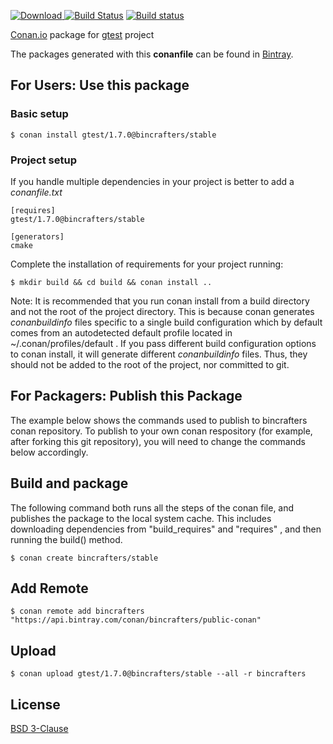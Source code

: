 [ ![Download](https://api.bintray.com/packages/bincrafters/public-conan/gtest%3Abincrafters/images/download.svg) ](https://bintray.com/bincrafters/public-conan/gtest%3Abincrafters/_latestVersion)
[![Build Status](https://travis-ci.org/bincrafters/conan-gtest.svg?branch=stable%2F1.7.0)](https://travis-ci.org/bincrafters/conan-gtest)
[![Build status](https://ci.appveyor.com/api/projects/status/sxs9n6vb8nqa92l5?svg=true)](https://ci.appveyor.com/project/BinCrafters/conan-gtest)

[Conan.io](https://conan.io) package for [gtest](https://github.com/google/googletest) project

The packages generated with this **conanfile** can be found in [Bintray](https://bintray.com/bincrafters/public-conan/gtest%3Abincrafters).

## For Users: Use this package

### Basic setup

    $ conan install gtest/1.7.0@bincrafters/stable

### Project setup

If you handle multiple dependencies in your project is better to add a *conanfile.txt*

    [requires]
    gtest/1.7.0@bincrafters/stable

    [generators]
    cmake

Complete the installation of requirements for your project running:

    $ mkdir build && cd build && conan install ..

Note: It is recommended that you run conan install from a build directory and not the root of the project directory.  This is because conan generates *conanbuildinfo* files specific to a single build configuration which by default comes from an autodetected default profile located in ~/.conan/profiles/default .  If you pass different build configuration options to conan install, it will generate different *conanbuildinfo* files.  Thus, they should not be added to the root of the project, nor committed to git.

## For Packagers: Publish this Package

The example below shows the commands used to publish to bincrafters conan repository. To publish to your own conan respository (for example, after forking this git repository), you will need to change the commands below accordingly.

## Build and package

The following command both runs all the steps of the conan file, and publishes the package to the local system cache.  This includes downloading dependencies from "build_requires" and "requires" , and then running the build() method.

    $ conan create bincrafters/stable

## Add Remote

    $ conan remote add bincrafters "https://api.bintray.com/conan/bincrafters/public-conan"

## Upload

    $ conan upload gtest/1.7.0@bincrafters/stable --all -r bincrafters

## License
[BSD 3-Clause](https://github.com/google/googletest/blob/c99458533a9b4c743ed51537e25989ea55944908/LICENSE)
